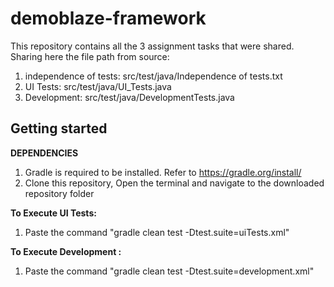 # demoblaze-framework

This repository contains all the 3 assignment tasks that were shared. Sharing here the file path from source: 
1. independence of tests: src/test/java/Independence of tests.txt
2. UI Tests: src/test/java/UI_Tests.java
3. Development: src/test/java/DevelopmentTests.java

Getting started
---------------
**DEPENDENCIES**
1. Gradle is required to be installed. Refer to https://gradle.org/install/
2. Clone this repository, Open the terminal and navigate to the downloaded repository folder

**To Execute UI Tests:**
1. Paste the command "gradle clean test -Dtest.suite=uiTests.xml"

**To Execute Development :**
1. Paste the command "gradle clean test -Dtest.suite=development.xml"
